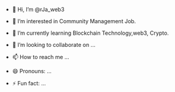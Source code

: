 - 👋 Hi, I’m @rJa_web3
- 👀 I’m interested in Community Management Job.
- 🌱 I’m currently learning Blockchain Technology,web3, Crypto.

- 💞️ I’m looking to collaborate on ...
- 📫 How to reach me ...
- 😄 Pronouns: ...
- ⚡ Fun fact: ...

<!---
Raja2279/Raja2279 is a ✨ special ✨ repository because its `README.md` (this file) appears on your GitHub profile.
You can click the Preview link to take a look at your changes.
--->
